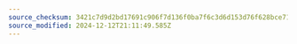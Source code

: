 ```yaml
---
source_checksum: 3421c7d9d2bd17691c906f7d136f0ba7f6c3d6d153d76f628bce7157531be2fa
source_modified: 2024-12-12T21:11:49.585Z
---
```


